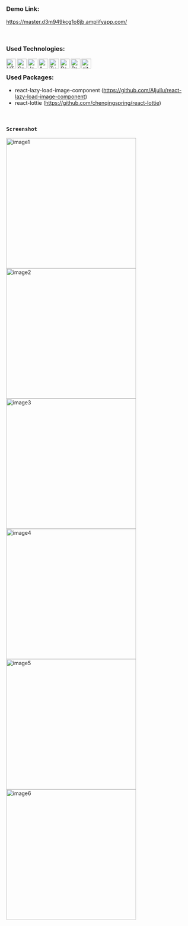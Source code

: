### Demo Link:
https://master.d3m949kcg1o8jb.amplifyapp.com/

&nbsp;
### Used Technologies:
[<img align="left" alt="HTML" width="26px" src="https://raw.githubusercontent.com/github/explore/80688e429a7d4ef2fca1e82350fe8e3517d3494d/topics/html/html.png" />](https://tr.wikipedia.org/wiki/HTML)

[<img align="left" alt="Css"  width="26px" src="https://raw.githubusercontent.com/github/explore/80688e429a7d4ef2fca1e82350fe8e3517d3494d/topics/css/css.png" />](https://tr.wikipedia.org/wiki/CSS)


[<img align="left" alt="JavaScript" width="26px" src="https://raw.githubusercontent.com/github/explore/80688e429a7d4ef2fca1e82350fe8e3517d3494d/topics/javascript/javascript.png" />](https://www.javascript.com/)
[<img align="left" alt="AWS" width="26px" src="https://logos-world.net/wp-content/uploads/2021/08/Amazon-Web-Services-AWS-Emblem.png" />](https://aws.amazon.com/)

[<img align="left" alt="Typescript" width="26px" src="https://camo.githubusercontent.com/b5ad393b601862f37682ab5fd3278139e8d7a49968ba8af9261075024fdc4c84/687474703a2f2f646d2e676c2f6173736574732f747970657363726970744c6f676f2e706e67" />](https://www.typescriptlang.org/)

[<img align="left" alt="Redux" width="26px" src="https://ysoftaoglu.com/static/4912f6d800e1b75354e0b5d4794e1856/77d69/redux-nedir.png" />](https://redux.js.org/)

[<img align="left" alt="React" width="26px" src="https://raw.githubusercontent.com/github/explore/80688e429a7d4ef2fca1e82350fe8e3517d3494d/topics/react/react.png" />](https://tr.reactjs.org/)


[<img align="left" alt="git" width="26px" src="https://raw.githubusercontent.com/github/explore/80688e429a7d4ef2fca1e82350fe8e3517d3494d/topics/git/git.png" />](https://git-scm.com/)

&nbsp;

### Used Packages:

- react-lazy-load-image-component (https://github.com/Aljullu/react-lazy-load-image-component)
- react-lottie (https://github.com/chenqingspring/react-lottie)

&nbsp;
&nbsp;
&nbsp;


### `Screenshot`

[<img align="left" alt="image1" src="https://github.com/tlgync/path-marvel/blob/master/gitImage/360x740.png?raw=true" width="350" />](https://github.com/tlgync/path-marvel/blob/master/gitImage/360x740.png?raw=true)
[<img align="left" alt="image2" src="https://github.com/tlgync/path-marvel/blob/master/gitImage/375x812.png?raw=true" width="350" />](https://github.com/tlgync/path-marvel/blob/master/gitImage/375x812.png?raw=true)
[<img align="left" alt="image3" src="https://github.com/tlgync/path-marvel/blob/master/gitImage/393x786.png?raw=true" width="350" />](https://github.com/tlgync/path-marvel/blob/master/gitImage/393x786.png?raw=true)
[<img align="left" alt="image4" src="https://github.com/tlgync/path-marvel/blob/master/gitImage/412x846.png?raw=true" width="350" />](https://github.com/tlgync/path-marvel/blob/master/gitImage/412x846.png?raw=true)
[<img align="left" alt="image5" src="https://github.com/tlgync/path-marvel/blob/master/gitImage/414x896.png?raw=true" width="350" />](https://github.com/tlgync/path-marvel/blob/master/gitImage/414x896.png?raw=true)
[<img align="left" alt="image6" src="https://github.com/tlgync/path-marvel/blob/master/gitImage/medium.png?raw=true"   width="350" />](https://github.com/tlgync/path-marvel/blob/master/gitImage/medium.png?raw=true)

&nbsp;
